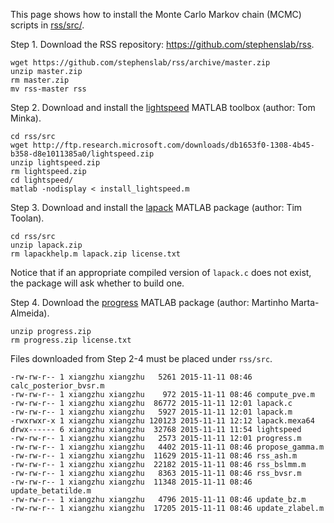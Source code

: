 This page shows how to install the Monte Carlo Markov chain (MCMC) scripts
in [rss/src/](https://github.com/stephenslab/rss/tree/master/src).

Step 1. Download the RSS repository: <https://github.com/stephenslab/rss>.
```
wget https://github.com/stephenslab/rss/archive/master.zip
unzip master.zip
rm master.zip
mv rss-master rss
```
Step 2. Download and install the [lightspeed](http://research.microsoft.com/en-us/um/people/minka/software/lightspeed/) MATLAB toolbox (author: Tom Minka).
```
cd rss/src
wget http://ftp.research.microsoft.com/downloads/db1653f0-1308-4b45-b358-d8e1011385a0/lightspeed.zip
unzip lightspeed.zip
rm lightspeed.zip
cd lightspeed/
matlab -nodisplay < install_lightspeed.m
```

Step 3. Download and install the [lapack](http://www.mathworks.com/matlabcentral/fileexchange/16777-lapack) MATLAB package (author: Tim Toolan).
```
cd rss/src
unzip lapack.zip
rm lapackhelp.m lapack.zip license.txt
```
Notice that if an appropriate compiled version of `lapack.c` does not exist, the package will ask whether to build one.  

Step 4. Download the [progress](http://www.mathworks.com/matlabcentral/fileexchange/8564-progress) MATLAB package (author: Martinho Marta-Almeida).
```
unzip progress.zip
rm progress.zip license.txt 
```
Files downloaded from Step 2-4 must be placed under `rss/src`.
```
-rw-rw-r-- 1 xiangzhu xiangzhu   5261 2015-11-11 08:46 calc_posterior_bvsr.m
-rw-rw-r-- 1 xiangzhu xiangzhu    972 2015-11-11 08:46 compute_pve.m
-rw-rw-r-- 1 xiangzhu xiangzhu  86772 2015-11-11 12:01 lapack.c
-rw-rw-r-- 1 xiangzhu xiangzhu   5927 2015-11-11 12:01 lapack.m
-rwxrwxr-x 1 xiangzhu xiangzhu 120123 2015-11-11 12:12 lapack.mexa64
drwx------ 6 xiangzhu xiangzhu  32768 2015-11-11 11:54 lightspeed
-rw-rw-r-- 1 xiangzhu xiangzhu   2573 2015-11-11 12:01 progress.m
-rw-rw-r-- 1 xiangzhu xiangzhu   4402 2015-11-11 08:46 propose_gamma.m
-rw-rw-r-- 1 xiangzhu xiangzhu  11629 2015-11-11 08:46 rss_ash.m
-rw-rw-r-- 1 xiangzhu xiangzhu  22182 2015-11-11 08:46 rss_bslmm.m
-rw-rw-r-- 1 xiangzhu xiangzhu   8363 2015-11-11 08:46 rss_bvsr.m
-rw-rw-r-- 1 xiangzhu xiangzhu  11348 2015-11-11 08:46 update_betatilde.m
-rw-rw-r-- 1 xiangzhu xiangzhu   4796 2015-11-11 08:46 update_bz.m
-rw-rw-r-- 1 xiangzhu xiangzhu  17205 2015-11-11 08:46 update_zlabel.m
```
